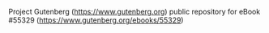 Project Gutenberg (https://www.gutenberg.org) public repository for
eBook #55329 (https://www.gutenberg.org/ebooks/55329)
